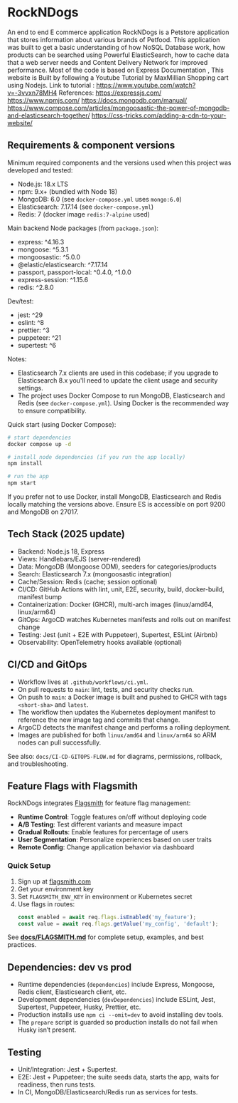 # RockNDogs

An end to end E commerce application
RockNDogs is a Petstore application that stores information about various brands of Petfood. This application was built to get a basic understanding of how NoSQL Database work, how products can be searched using Powerful ElasticSearch, how to cache data that a web server needs and Content Delivery Network for improved performance.
Most of the code is based on Express Documentation , This website is Built by following a Youtube Tutorial by MaxMillian Shopping cart using Nodejs.
Link to tutorial : https://www.youtube.com/watch?v=-3vvxn78MH4
References:
https://expressjs.com/
https://www.npmjs.com/
https://docs.mongodb.com/manual/
https://www.compose.com/articles/mongoosastic-the-power-of-mongodb-and-elasticsearch-together/
https://css-tricks.com/adding-a-cdn-to-your-website/

## Requirements & component versions

Minimum required components and the versions used when this project was developed and tested:

- Node.js: 18.x LTS
- npm: 9.x+ (bundled with Node 18)
- MongoDB: 6.0 (see `docker-compose.yml` uses `mongo:6.0`)
- Elasticsearch: 7.17.14 (see `docker-compose.yml`)
- Redis: 7 (docker image `redis:7-alpine` used)

Main backend Node packages (from `package.json`):

- express: ^4.16.3
- mongoose: ^5.3.1
- mongoosastic: ^5.0.0
- @elastic/elasticsearch: ^7.17.14
- passport, passport-local: ^0.4.0, ^1.0.0
- express-session: ^1.15.6
- redis: ^2.8.0

Dev/test:

- jest: ^29
- eslint: ^8
- prettier: ^3
- puppeteer: ^21
- supertest: ^6

Notes:

- Elasticsearch 7.x clients are used in this codebase; if you upgrade to Elasticsearch 8.x you'll need to update the client usage and security settings.
- The project uses Docker Compose to run MongoDB, Elasticsearch and Redis (see `docker-compose.yml`). Using Docker is the recommended way to ensure compatibility.

Quick start (using Docker Compose):

```bash
# start dependencies
docker compose up -d

# install node dependencies (if you run the app locally)
npm install

# run the app
npm start
```

If you prefer not to use Docker, install MongoDB, Elasticsearch and Redis locally matching the versions above. Ensure ES is accessible on port 9200 and MongoDB on 27017.

## Tech Stack (2025 update)

- Backend: Node.js 18, Express
- Views: Handlebars/EJS (server-rendered)
- Data: MongoDB (Mongoose ODM), seeders for categories/products
- Search: Elasticsearch 7.x (mongoosastic integration)
- Cache/Session: Redis (cache; session optional)
- CI/CD: GitHub Actions with lint, unit, E2E, security, build, docker-build, manifest bump
- Containerization: Docker (GHCR), multi-arch images (linux/amd64, linux/arm64)
- GitOps: ArgoCD watches Kubernetes manifests and rolls out on manifest change
- Testing: Jest (unit + E2E with Puppeteer), Supertest, ESLint (Airbnb)
- Observability: OpenTelemetry hooks available (optional)

## CI/CD and GitOps

- Workflow lives at `.github/workflows/ci.yml`.
- On pull requests to `main`: lint, tests, and security checks run.
- On push to `main`: a Docker image is built and pushed to GHCR with tags `<short-sha>` and `latest`.
- The workflow then updates the Kubernetes deployment manifest to reference the new image tag and commits that change.
- ArgoCD detects the manifest change and performs a rolling deployment.
- Images are published for both `linux/amd64` and `linux/arm64` so ARM nodes can pull successfully.

See also: `docs/CI-CD-GITOPS-FLOW.md` for diagrams, permissions, rollback, and troubleshooting.

## Feature Flags with Flagsmith

RockNDogs integrates [Flagsmith](https://flagsmith.com/) for feature flag management:

- **Runtime Control**: Toggle features on/off without deploying code
- **A/B Testing**: Test different variants and measure impact
- **Gradual Rollouts**: Enable features for percentage of users
- **User Segmentation**: Personalize experiences based on user traits
- **Remote Config**: Change application behavior via dashboard

### Quick Setup

1. Sign up at [flagsmith.com](https://flagsmith.com/)
2. Get your environment key
3. Set `FLAGSMITH_ENV_KEY` in environment or Kubernetes secret
4. Use flags in routes:
   ```javascript
   const enabled = await req.flags.isEnabled('my_feature');
   const value = await req.flags.getValue('my_config', 'default');
   ```

See **[docs/FLAGSMITH.md](docs/FLAGSMITH.md)** for complete setup, examples, and best practices.

## Dependencies: dev vs prod

- Runtime dependencies (`dependencies`) include Express, Mongoose, Redis client, Elasticsearch client, etc.
- Development dependencies (`devDependencies`) include ESLint, Jest, Supertest, Puppeteer, Husky, Prettier, etc.
- Production installs use `npm ci --omit=dev` to avoid installing dev tools.
- The `prepare` script is guarded so production installs do not fail when Husky isn’t present.

## Testing

- Unit/Integration: Jest + Supertest.
- E2E: Jest + Puppeteer; the suite seeds data, starts the app, waits for readiness, then runs tests.
- In CI, MongoDB/Elasticsearch/Redis run as services for tests.
